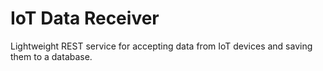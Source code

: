 # IoT Data Receiver

Lightweight REST service for accepting data from IoT devices and saving them to a database.



